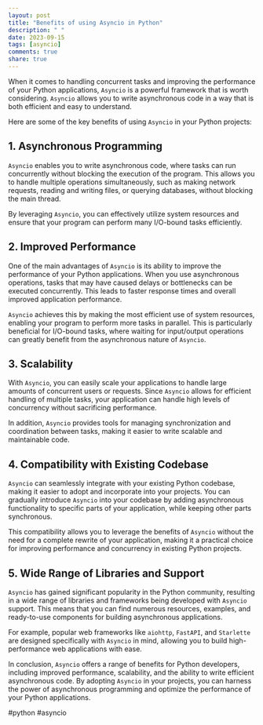 ```yaml
---
layout: post
title: "Benefits of using Asyncio in Python"
description: " "
date: 2023-09-15
tags: [asyncio]
comments: true
share: true
---
```


When it comes to handling concurrent tasks and improving the performance of your Python applications, `Asyncio` is a powerful framework that is worth considering. `Asyncio` allows you to write asynchronous code in a way that is both efficient and easy to understand.

Here are some of the key benefits of using `Asyncio` in your Python projects:

## 1. Asynchronous Programming
`Asyncio` enables you to write asynchronous code, where tasks can run concurrently without blocking the execution of the program. This allows you to handle multiple operations simultaneously, such as making network requests, reading and writing files, or querying databases, without blocking the main thread.

By leveraging `Asyncio`, you can effectively utilize system resources and ensure that your program can perform many I/O-bound tasks efficiently.

## 2. Improved Performance
One of the main advantages of `Asyncio` is its ability to improve the performance of your Python applications. When you use asynchronous operations, tasks that may have caused delays or bottlenecks can be executed concurrently. This leads to faster response times and overall improved application performance.

`Asyncio` achieves this by making the most efficient use of system resources, enabling your program to perform more tasks in parallel. This is particularly beneficial for I/O-bound tasks, where waiting for input/output operations can greatly benefit from the asynchronous nature of `Asyncio`.

## 3. Scalability
With `Asyncio`, you can easily scale your applications to handle large amounts of concurrent users or requests. Since `Asyncio` allows for efficient handling of multiple tasks, your application can handle high levels of concurrency without sacrificing performance.

In addition, `Asyncio` provides tools for managing synchronization and coordination between tasks, making it easier to write scalable and maintainable code.

## 4. Compatibility with Existing Codebase
`Asyncio` can seamlessly integrate with your existing Python codebase, making it easier to adopt and incorporate into your projects. You can gradually introduce `Asyncio` into your codebase by adding asynchronous functionality to specific parts of your application, while keeping other parts synchronous.

This compatibility allows you to leverage the benefits of `Asyncio` without the need for a complete rewrite of your application, making it a practical choice for improving performance and concurrency in existing Python projects.

## 5. Wide Range of Libraries and Support
`Asyncio` has gained significant popularity in the Python community, resulting in a wide range of libraries and frameworks being developed with `Asyncio` support. This means that you can find numerous resources, examples, and ready-to-use components for building asynchronous applications.

For example, popular web frameworks like `aiohttp`, `FastAPI`, and `Starlette` are designed specifically with `Asyncio` in mind, allowing you to build high-performance web applications with ease.

In conclusion, `Asyncio` offers a range of benefits for Python developers, including improved performance, scalability, and the ability to write efficient asynchronous code. By adopting `Asyncio` in your projects, you can harness the power of asynchronous programming and optimize the performance of your Python applications.

#python #asyncio